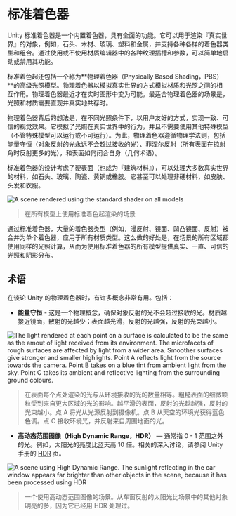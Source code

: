 <!-- > [Standard Shader](http://docs.unity3d.com/Manual/shader-StandardShader.html) -->

<!-- Unity Manual > Graphics > Graphics Overview > Materials, Shaders & Textures > Standard Shader -->

<!-- # Standard Shader -->
# 标准着色器

<!-- The Unity Standard Shader is a built-in shader with a comprehensive set of features. It can be used to render “real-world” objects such as stone, wood, glass, plastic and metal, and supports a wide range of shader types and combinations. Its features are enabled or disabled by simply using or not using the various texture slots and parameters in the material editor. -->
Unity 标准着色器是一个内置着色器，具有全面的功能。它可以用于渲染『真实世界』的对象，例如，石头、木材、玻璃、塑料和金属，并支持各种各样的着色器类型和组合。通过使用或不使用材质编辑器中的各种纹理插槽和参数，可以简单地启动或禁用其功能。

<!-- The Standard Shader also incorporates an advanced lighting model called **Physically Based Shading**. Physically Based Shading (PBS) simulates the interactions between materials and light in a way that mimics reality. PBS has only recently become possible in real-time graphics. It works at its best in situations where lighting and materials need to exist together intuitively and realistically. -->
标准着色起还包括一个称为**物理着色器（Physically Based Shading，PBS）**的高级光照模型。物理着色器以模拟真实世界的方式模拟材质和光照之间的相互作用。物理着色器最近才在实时图形中变为可能。最适合物理着色器的场景是，光照和材质需要直观并真实地共存时。

<!-- The idea behind our Physically Based Shader is to create a user-friendly way of achieving a consistent, plausible look under different lighting conditions. It models how light behaves in reality, without using multiple ad-hoc models that may or may not work. To do so, it follows principles of physics, including energy conservation (meaning that objects never reflect more light than they receive), Fresnel reflections (all surfaces become more reflective at grazing angles), and how surfaces occlude themselves (what is called Geometry Term), among others. -->
物理着色器背后的想法是，在不同光照条件下，以用户友好的方式，实现一致、可信的视觉效果。它模拟了光照在真实世界中的行为，并且不需要使用其他特殊模型（不管特殊模型可以运行或不可运行）。为此，物理着色器遵循物理学法则，包括能量守恒（对象反射的光永远不会超过接收的光）、菲涅尔反射（所有表面在掠射角时反射更多的光），和表面如何闭合自身（几何术语）。

<!-- The Standard Shader is designed with hard surfaces in mind (also known as “architectural materials”), and can deal with most real-world materials like stone, glass, ceramics, brass, silver or rubber. It will even do a decent job with non-hard materials like skin, hair and cloth. -->
标准着色器的设计考虑了硬表面（也成为『建筑材料』），可以处理大多数真实世界的材料，如石头、玻璃、陶瓷、黄铜或橡胶。它甚至可以处理非硬材料，如皮肤、头发和衣服。

![A scene rendered using the standard shader on all models](http://docs.unity3d.com/uploads/Main/StandardShaderIntroVikingScene.png)
<!-- > A scene rendered using the standard shader on all models -->
> 在所有模型上使用标准着色起渲染的场景

<!-- With the Standard Shader, a large range of shader types (such as such as Diffuse, Specular, Bumped Specular, Reflective) are combined into a single shader intended to be used across all material types. The benefit of this is that the same lighting calculations are used in all areas of your scene, which gives a realistic, consistent and believable distribution of light and shade across all models that use the shader. -->
通过标准着色器，大量的着色器类型（例如，漫反射、镜面、凹凸镜面、反射）被合并为单个着色器，应用于所有材质类型。这么做的好处是，在场景的所有区域都使用同样的光照计算，从而为使用标准着色器的所有模型提供真实、一直、可信的光照和阴影分布。

<!-- ## Terminology -->
## 术语

<!-- There are a number of concepts that are very useful when talking about Physically Based Shading in Unity. These include: -->
在谈论 Unity 的物理着色器时，有许多概念非常有用。包括：

<!-- * **Energy conservation** - This is a physics-based concept that ensures objects never reflect more light than they receive. The more specular a material is, the less diffuse it should be; the smoother a surface is, the stronger and smaller the highlight gets. -->
* **能量守恒** - 这是一个物理概念，确保对象反射的光不会超过接收的光。材质越接近镜面，散射的光越少；表面越光滑，反射的光越强，反射的光束越小。

![The light rendered at each point on a surface is calculated to be the same as the amout of light received from its environment. The microfacets of rough surfaces are affected by light from a wider area. Smoother surfaces give stronger and smaller highlights. Point A reflects light from the source towards the camera. Point B takes on a blue tint from ambient light from the sky. Point C takes its ambient and reflective lighting from the surrounding ground colours.](http://docs.unity3d.com/uploads/Main/StandardShaderEnergyConservation.png)
<!-- > The light rendered at each point on a surface is calculated to be the same as the amout of light received from its environment. The microfacets of rough surfaces are affected by light from a wider area. Smoother surfaces give stronger and smaller highlights. Point A reflects light from the source towards the camera. Point B takes on a blue tint from ambient light from the sky. Point C takes its ambient and reflective lighting from the surrounding ground colours. -->
> 在表面每个点处渲染的光与从环境接收的光的数量相等。粗糙表面的细微颗粒受到来自更大区域的光的影响。越平滑的表面，反射的光越越强，反射的光束越小。点 A 将光从光源反射到摄像机。点 B 从天空的环境光获得蓝色色调。点 C 接收环境光，并反射来自周围地面的光。

<!-- * **High Dynamic Range (HDR)** - This refers to colours outside the usual 0–1 range. For instance, the sun can easily be ten times brighter than a blue sky. For an in-depth discussion, see the Unity Manual [HDR](https://docs.unity3d.com/550/Documentation/Manual/HDR.html) page. -->
* **高动态范围图像（High Dynamic Range，HDR）** — 通常指 0 - 1 范围之外的光。例如，太阳光的亮度比蓝天高 10 倍。相关的深入讨论，请参阅 Unity 手册的 [HDR](https://docs.unity3d.com/550/Documentation/Manual/HDR.html) 页。

![A scene using High Dynamic Range. The sunlight reflecting in the car window appears far brighter than other objects in the scene, because it has been processed using HDR](http://docs.unity3d.com/uploads/Main/GlowWithHdrAdjusted.png)
<!-- > A scene using High Dynamic Range. The sunlight reflecting in the car window appears far brighter than other objects in the scene, because it has been processed using HDR -->
> 一个使用高动态范围图像的场景。从车窗反射的太阳光比场景中的其他对象明亮的多，因为它已经用 HDR 处理过。
